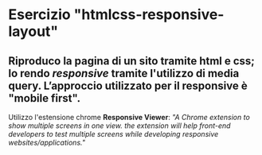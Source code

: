 # Esercizio "htmlcss-responsive-layout"


Riproduco la pagina di un sito tramite html e css; lo rendo *responsive* tramite l'utilizzo di **media query**.
L’approccio utilizzato per il responsive è "mobile first".
---
Utilizzo l'estensione chrome **Responsive Viewer**:
*"A Chrome extension to show multiple screens in one view. the extension will help front-end developers to test multiple screens while developing responsive websites/applications."*